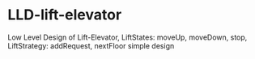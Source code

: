 # LLD-lift-elevator
Low Level Design of Lift-Elevator, LiftStates: moveUp, moveDown, stop, LiftStrategy: addRequest, nextFloor simple design
